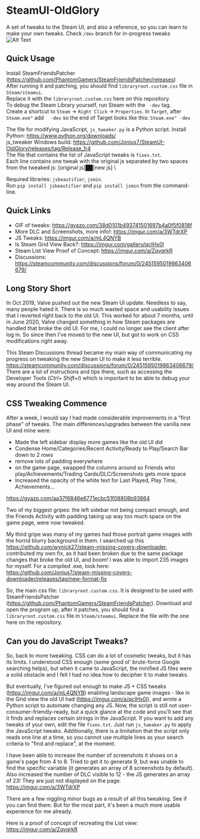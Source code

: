 # SteamUI-OldGlory
A set of tweaks to the Steam UI, and also a reference, so you can learn to make your own tweaks. Check `/dev` branch for in-progress tweaks \
![Alt Text](https://media.giphy.com/media/ehn6NIV3ZzVWaLyiDv/giphy.gif)

## Quick Usage
Install SteamFriendsPatcher (https://github.com/PhantomGamers/SteamFriendsPatcher/releases) \
After running it and patching, you should find `libraryroot.custom.css` file in `Steam/steamui`.\
Replace it with the `libraryroot.custom.css` here on this repository.\
To debug the Steam Library yourself, run Steam with the ` -dev` tag.\
Create a shortcut to `Steam` -> `Right Click` -> `Properties`. In `Target`, after `Steam.exe"` add `  -dev` so the end of Target looks like this: `Steam.exe" -dev`

The file for modifying JavaScript, `js_tweaker.py` is a Python script. Install Python: https://www.python.org/downloads/ \
js_tweaker Windows build: https://github.com/Jonius7/SteamUI-OldGlory/releases/tag/Release_1r4 \
The file that contains the list of JavaScript tweaks is `fixes.txt`.\
Each line contains one tweak with the original js separated by two spaces from the tweaked js:  [original js]&#9608;&#9608;[new js] \

Required libraries: `jsbeautifier`, `jsmin`.\
Run `pip install jsbeautifier` and `pip install jsmin` from the command-line.

## Quick Links
- GIF of tweaks: https://gyazo.com/38d0101b493741501697b4a0f5f0818f
- More DLC and Screenshots, more info!: https://imgur.com/a/3WTdrXP
- JS Tweaks: https://imgur.com/a/mL4QNYB
- Is Steam Grid View Back?: https://imgur.com/gallery/qcIHx0l
- Steam List View Proof of Concept: https://imgur.com/a/ZqvqrkR
- Discussions: https://steamcommunity.com/discussions/forum/0/2451595019863406679/

## Long Story Short

In Oct 2019, Valve pushed out the new Steam UI update. Needless to say, many people hated it. There is so much wasted space and usability issues that I reverted right back to the old UI. This worked for about 7 months, until in June 2020, Valve changed something in how Steam packages are handled that broke the old UI. For me, I could no longer see the client after log in. So since then I've moved to the new UI, but got to work on CSS modifications right away.

This Steam Discussions thread became my main way of communicating my progress on tweaking the new Steam UI to make it less terrible. https://steamcommunity.com/discussions/forum/0/2451595019863406679/
There are a lot of instructions and tips there, such as accessing the Developer Tools (*Ctrl+ Shift+I*) which is important to be able to debug your way around the Steam UI.

## CSS Tweaking Commence

After a week, I would say I had made considerable improvements in a "first phase" of tweaks.
The main differences/upgrades between the vanilla new UI and mine were:

- Made the left sidebar display more games like the old UI did
- Condense Home/Categories/Recent Activity/Ready to Play/Search Bar down to 2 rows
- remove lots of padding everywhere
- on the game page, swapped the columns around so Friends who play/Achievements/Trading Cards/DLC/Screenshots gets more space
- Increased the opacity of the white text for Last Played, Play Time, Achievements...

https://gyazo.com/aa37f6846e6771ecbc51f08808b93864

Two of my biggest gripes: the left sidebar not being compact enough, and the Friends Activity with padding taking up way too much space on the game page, were now tweaked.

My third gripe was many of my games had those portrait game images with the horrid blurry background in them. I searched up this https://github.com/wynick27/steam-missing-covers-downloader, contributed my own fix, as it had been broken due to the same package changes that broke the old UI, and boom! I was able to import 235 images for myself. For a compiled .exe, look here: https://github.com/Jonius7/steam-missing-covers-downloader/releases/tag/new-format-fix

So, the main css file: `libraryroot.custom.css`. It is designed to be used with SteamFriendsPatcher (https://github.com/PhantomGamers/SteamFriendsPatcher). Download and open the program up, after it patches, you should find a `libraryroot.custom.css` file in `Steam/steamui`. Replace the file with the one here on the repository. 

## Can you do JavaScript Tweaks?

So, back to more tweaking. CSS can do a lot of cosmetic tweaks, but it has its limits. I understood CSS enough (some good ol' brute-force Google searching helps), but when it came to JavaScript, the minified JS files were a solid obstacle and I felt I had no idea how to decipher it to make tweaks.

But eventually, I've figured out enough to make JS + CSS tweaks (https://imgur.com/a/mL4QNYB) enabling landscape game images - like in the Grid view the old UI had (https://imgur.com/a/qcIHx0l), and wrote a Python script to automate changing any JS. Now, the script is still not user-consumer-friendly-ready, but a quick glance at the code and you'll see that it finds and replaces certain strings in the JavaScript. If you want to add any tweaks of your own, edit the file `fixes.txt`. Just run `js_tweaker.py` to apply the JavaScript tweaks. Additionally, there is a limitation that the script only reads one line at a time, so you cannot use multiple lines as your search criteria to "find and replace", at the moment.

I have been able to increase the number of screenshots it shows on a game's page from 4 to 8. Tried to get it to generate 9, but was unable to find the specific variable (it generates an array of 8 screenshots by default). Also increased the number of DLC visible to 12 - the JS generates an array of 23! They are just not displayed on the page. https://imgur.com/a/3WTdrXP

There are a few niggling minor bugs as a result of all this tweaking. See if you can find them. But for the most part, it's been a much more usable experience for me already.

Here is a proof of concept of recreating the List view: https://imgur.com/a/ZqvqrkR
